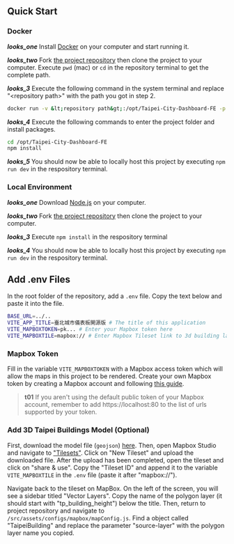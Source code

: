 ## Quick Start

### Docker

**_looks_one_** Install [Docker](https://www.docker.com/products/docker-desktop/) on your computer and start running it.

**_looks_two_** Fork [the project repository](https://github.com/tpe-doit/Taipei-City-Dashboard-FE) then clone the project to your computer. Execute `pwd` (mac) or `cd` in the repository terminal to get the complete path.

**_looks_3_** Execute the following command in the system terminal and replace "&lt;repository path&gt;" with the path you got in step 2.

```bash
docker run -v &lt;repository path&gt;:/opt/Taipei-City-Dashboard-FE -p 80:80 -it node:18.18.1-alpine3.18  sh
```

**_looks_4_** Execute the following commands to enter the project folder and install packages.

```bash
cd /opt/Taipei-City-Dashboard-FE
npm install
```

**_looks_5_** You should now be able to locally host this project by executing `npm run dev` in the respository terminal.

### Local Environment

**_looks_one_** Download [Node.js](https://nodejs.org/en) on your computer.

**_looks_two_** Fork [the project repository](https://github.com/tpe-doit/Taipei-City-Dashboard-FE) then clone the project to your computer.

**_looks_3_** Execute `npm install` in the respository terminal

**_looks_4_** You should now be able to locally host this project by executing `npm run dev` in the respository terminal.

## Add .env Files

In the root folder of the repository, add a `.env` file. Copy the text below and paste it into the file.

```bash
BASE_URL=../..
VITE_APP_TITLE=臺北城市儀表板開源版 # The title of this application
VITE_MAPBOXTOKEN=pk... # Enter your Mapbox token here
VITE_MAPBOXTILE=mapbox:// # Enter Mapbox Tileset link to 3d building layers
```

### Mapbox Token

Fill in the variable `VITE_MAPBOXTOKEN` with a Mapbox access token which will allow the maps in this project to be rendered. Create your own Mapbox token by creating a Mapbox account and following [this guide](https://docs.mapbox.com/help/getting-started/access-tokens/).

> **t01**
> If you aren't using the default public token of your Mapbox account, remember to add https://localhost:80 to the list of urls supported by your token.

### Add 3D Taipei Buildings Model (Optional)

First, download the model file (`geojson`) [here](https://drive.google.com/file/d/1cMBrq1gmSNAioogFZNqA5IyAmhXoeLVs/view?usp=drive_link). Then, open Mapbox Studio and navigate to ["Tilesets"](https://studio.mapbox.com/tilesets/). Click on "New Tileset" and upload the downloaded file. After the upload has been completed, open the tileset and click on "share & use". Copy the "Tileset ID" and append it to the variable `VITE_MAPBOXTILE` in the `.env` file (paste it after "mapbox://").

Navigate back to the tileset on MapBox. On the left of the screen, you will see a sidebar titled "Vector Layers". Copy the name of the polygon layer (it should start with "tp_building_height") below the title. Then, return to project repository and navigate to `/src/assets/configs/mapbox/mapConfig.js`. Find a object called "TaipeiBuilding" and replace the parameter "source-layer" with the polygon layer name you copied.
